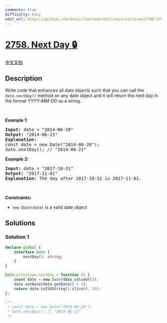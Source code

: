 ```yaml
---
comments: true
difficulty: Easy
edit_url: https://github.com/doocs/leetcode/edit/main/solution/2700-2799/2758.Next%20Day/README_EN.md
---
```


<!-- problem:start -->

# [2758. Next Day 🔒](https://leetcode.com/problems/next-day)

[中文文档](/solution/2700-2799/2758.Next%20Day/README.md)

## Description

<!-- description:start -->

<p>Write code that enhances all date objects such that you can call the <code>date.nextDay()</code>&nbsp;method on any date object and it will return&nbsp;the next day in the format <em>YYYY-MM-DD</em> as a string.</p>

<p>&nbsp;</p>
<p><strong class="example">Example 1:</strong></p>

<pre>
<strong>Input:</strong> date = &quot;2014-06-20&quot;
<strong>Output:</strong> &quot;2014-06-21&quot;
<strong>Explanation:</strong> 
const date = new Date(&quot;2014-06-20&quot;);
date.nextDay(); // &quot;2014-06-21&quot;
</pre>

<p><strong class="example">Example 2:</strong></p>

<pre>
<strong>Input:</strong> date = &quot;2017-10-31&quot;
<strong>Output:</strong> &quot;2017-11-01&quot;
<strong>Explanation:</strong> The day after 2017-10-31 is 2017-11-01.
</pre>

<p>&nbsp;</p>
<p><strong>Constraints:</strong></p>

<ul>
	<li><code>new Date(date)</code> is a valid date object</li>
</ul>

<!-- description:end -->

## Solutions

<!-- solution:start -->

### Solution 1

<!-- tabs:start -->

```ts
declare global {
    interface Date {
        nextDay(): string;
    }
}

Date.prototype.nextDay = function () {
    const date = new Date(this.valueOf());
    date.setDate(date.getDate() + 1);
    return date.toISOString().slice(0, 10);
};

/**
 * const date = new Date("2014-06-20");
 * date.nextDay(); // "2014-06-21"
 */
```

<!-- tabs:end -->

<!-- solution:end -->

<!-- problem:end -->
